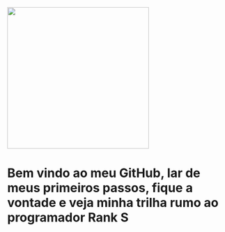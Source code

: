 <img src = "tenor (1).gif" width = "325px">

# Bem vindo ao meu GitHub, lar de meus primeiros passos, fique a vontade e veja minha trilha rumo ao programador Rank S
